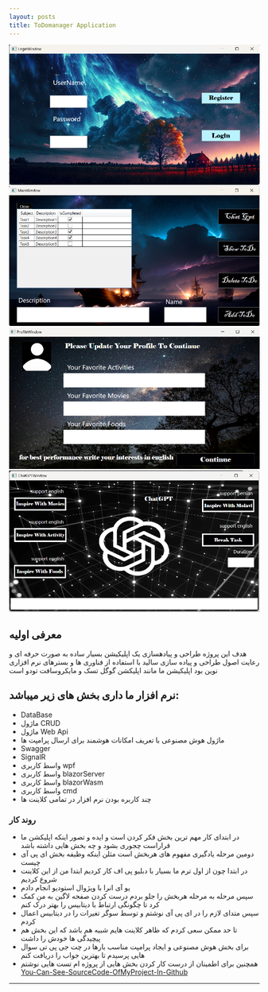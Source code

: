 ```yaml
---
layout: posts
title: ToDomanager Application
---
```

!["ٌwpfClient1-finalProject"](../assets/ToDoManagerAppImages/1.png)
!["wpfClient2-finalProject"](../assets/ToDoManagerAppImages/2.png)
!["wpfClient3-finalProject"](../assets/ToDoManagerAppImages/3.png)
!["wpfClient4-finalProject"](../assets/ToDoManagerAppImages/4.png)
## معرفی اولیه
هدف این پروژه طراحی و پیادهسازی یک اپلیکیشن بسیار ساده به صورت حرفه ای و رعایت اصول طراحی و پیاده سازی سالید با استفاده از فناوری ها  و بسترهای نرم افزاری نوین بود
 اپلیکیشن ما مانند اپلیکشن گوگل تسک و مایکروسافت تودو است
## نرم افزار ما داری بخش های زیر میباشد:
- DataBase
- ماژول CRUD
- ماژول Web Api
- ماژول هوش مصنوعی با تعریف امکانات هوشمند برای ارسال پرامپت ها 
- Swagger
- SignalR
- واسط کاربری wpf
- واسط کاربری blazorServer
- واسط کاربری blazorWasm
- واسط کاربری cmd
- چند کاربره بودن نرم افزار در تمامی کلاینت ها

### روند کار
- در ابتدای کار مهم ترین بخش فکر  کردن است و ایده و تصور اینکه اپلیکشن ما قراراست چجوری بشود و چه بخش هایی داشته باشد 
- دومین مرحله یادگیری مفهوم های هربخش است مثلن اینکه  وظیفه بخش ای پی آی چیست 
- در ابتدا چون از اول ترم ما بسیار با دبلیو پی اف کار کردیم ابتدا من از این کلاینت شروع کردیم
- یو آی انرا با ویژوال استودیو انجام دادم
- سپس مرحله به مرحله هربخش را جلو بردم درست کردن صفحه لاگین به من کمک کرد تا چگونگی ارتباط با دیتابیس را بهتر درک کنم
- سپس متدای لازم را در ای پی آی نوشتم و توسط سوگر تغیرات را در دیتابیس اعمال کردم 
- تا حد ممکن سعی کردم که ظاهر کلاینت هایم شبیه هم باشد که این بخش هم پیچیدگی ها خودش را داشت 
- برای بخش هوش مصنوعی  و ایجاد پرامپت مناسب بارها در چت جی پی تی سوال هایی پرسیدم تا بهترین جواب را دریافت کنم 
- همچنین برای اطمینان از درست کار کردن بخش هایی از پروژه ام تست هایی نوشتم 
[You-Can-See-SourceCode-OfMyProject-In-Github](https://github.com/sanyamasoudi/ToDoManagerApp)
-----------------------------------------------------------------------